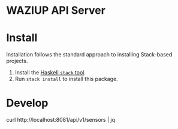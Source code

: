 WAZIUP API Server
=================


Install
=======

Installation follows the standard approach to installing Stack-based projects.

1. Install the [Haskell `stack` tool](http://docs.haskellstack.org/en/stable/README).
2. Run `stack install` to install this package.


Develop
=======

curl http://localhost:8081/api/v1/sensors | jq
